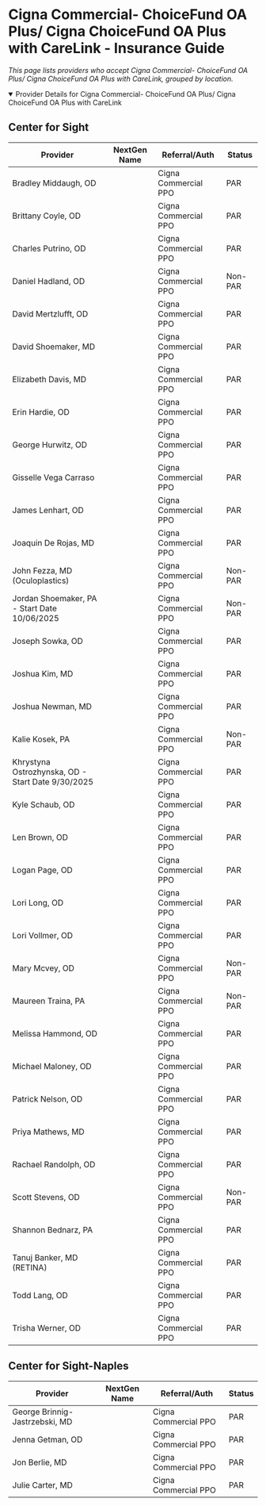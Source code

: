 # Cigna Commercial- ChoiceFund OA Plus/ Cigna ChoiceFund OA Plus with CareLink - Insurance Guide

*This page lists providers who accept Cigna Commercial- ChoiceFund OA Plus/ Cigna ChoiceFund OA Plus with CareLink, grouped by location.*

<details open><summary>Provider Details for Cigna Commercial- ChoiceFund OA Plus/ Cigna ChoiceFund OA Plus with CareLink</summary>

## Center for Sight

| Provider | NextGen Name | Referral/Auth | Status |
|----------|-------------|--------------|--------|
| Bradley Middaugh, OD |  | Cigna Commercial PPO | PAR |
| Brittany Coyle, OD |  | Cigna Commercial PPO | PAR |
| Charles Putrino, OD |  | Cigna Commercial PPO | PAR |
| Daniel Hadland, OD |  | Cigna Commercial PPO | Non-PAR |
| David Mertzlufft, OD |  | Cigna Commercial PPO | PAR |
| David Shoemaker, MD |  | Cigna Commercial PPO | PAR |
| Elizabeth Davis, MD |  | Cigna Commercial PPO | PAR |
| Erin Hardie, OD |  | Cigna Commercial PPO | PAR |
| George Hurwitz, OD |  | Cigna Commercial PPO | PAR |
| Gisselle Vega Carraso |  | Cigna Commercial PPO | PAR |
| James Lenhart, OD |  | Cigna Commercial PPO | PAR |
| Joaquin De Rojas, MD |  | Cigna Commercial PPO | PAR |
| John Fezza, MD (Oculoplastics) |  | Cigna Commercial PPO | Non-PAR |
| Jordan Shoemaker, PA - Start Date 10/06/2025 |  | Cigna Commercial PPO | Non-PAR |
| Joseph Sowka, OD |  | Cigna Commercial PPO | PAR |
| Joshua Kim, MD |  | Cigna Commercial PPO | PAR |
| Joshua Newman, MD |  | Cigna Commercial PPO | PAR |
| Kalie Kosek, PA |  | Cigna Commercial PPO | Non-PAR |
| Khrystyna Ostrozhynska, OD - Start Date 9/30/2025 |  | Cigna Commercial PPO | PAR |
| Kyle Schaub, OD |  | Cigna Commercial PPO | PAR |
| Len Brown, OD |  | Cigna Commercial PPO | PAR |
| Logan Page, OD |  | Cigna Commercial PPO | PAR |
| Lori Long, OD |  | Cigna Commercial PPO | PAR |
| Lori Vollmer, OD |  | Cigna Commercial PPO | PAR |
| Mary Mcvey, OD |  | Cigna Commercial PPO | Non-PAR |
| Maureen Traina, PA |  | Cigna Commercial PPO | Non-PAR |
| Melissa Hammond, OD |  | Cigna Commercial PPO | PAR |
| Michael Maloney, OD |  | Cigna Commercial PPO | PAR |
| Patrick Nelson, OD |  | Cigna Commercial PPO | PAR |
| Priya Mathews, MD |  | Cigna Commercial PPO | PAR |
| Rachael Randolph, OD |  | Cigna Commercial PPO | PAR |
| Scott Stevens, OD |  | Cigna Commercial PPO | Non-PAR |
| Shannon Bednarz, PA |  | Cigna Commercial PPO | PAR |
| Tanuj Banker, MD (RETINA) |  | Cigna Commercial PPO | PAR |
| Todd Lang, OD |  | Cigna Commercial PPO | PAR |
| Trisha Werner, OD |  | Cigna Commercial PPO | PAR |

## Center for Sight-Naples

| Provider | NextGen Name | Referral/Auth | Status |
|----------|-------------|--------------|--------|
| George Brinnig-Jastrzebski, MD |  | Cigna Commercial PPO | PAR |
| Jenna Getman, OD |  | Cigna Commercial PPO | PAR |
| Jon Berlie, MD |  | Cigna Commercial PPO | PAR |
| Julie Carter, MD |  | Cigna Commercial PPO | PAR |

</details>

